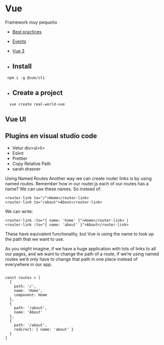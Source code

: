 # Vue

Framework muy pequeño

* [Best practices](/language-framework/vue/best-practices/) 
* [Events](/language-framework/vue/events/) 
* [Vue 3](/language-framework/vue/vu3/vue3) 


* ## Install
```
 npm i -g @vue/cli
```

* ## Create a project 
```
  vue create real-world-vue

```

## Vue UI

## Plugins en visual studio code

* Vetur  div>ul>li>
* Eslint
* Prettier
* Copy Relative Path
* sarah.drasner




Using Named Routes
Another way we can create router links is by using named routes. Remember how in our router.js each of our routes has a name? We can use these names. So instead of:

    <router-link to="/">Home</router-link>
    <router-link to="/about">About</router-link>
We can write:

    <router-link :to="{ name: 'home' }">Home</router-link> |
    <router-link :to="{ name: 'about' }">About</router-link>
These have equivalent functionality, but Vue is using the name to look up the path that we want to use.

As you might imagine, if we have a huge application with lots of links to all our pages, and we want to change the path of a route, if we’re using named routes we’d only have to change that path in one place instead of everywhere in our app.


```

const routes = [
  {
    path: '/',
    name: 'Home',
    component: Home
  },
  {
    path: '/about',
    name: 'About'
  },
  {
    path: '/about',
    redirect: { name: 'about' }
  }
]
```